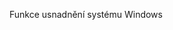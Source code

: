 <Token xmlns:xlink="http://www.w3.org/1999/xlink">Funkce usnadnění systému Windows</Token>

<!--HONumber=Jul16_HO3-->


